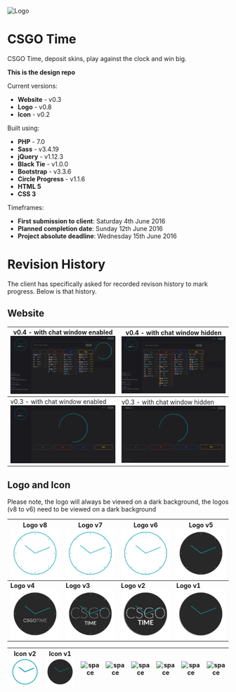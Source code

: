 ![Logo](http://imgur.com/WcBmesa.png)

# CSGO Time
CSGO Time, deposit skins, play against the clock and win big.

**This is the design repo**

Current versions:
- **Website** - v0.3
- **Logo** - v0.8
- **Icon** - v0.2

Built using:
- **PHP** - 7.0
- **Sass** - v3.4.19
- **jQuery** - v1.12.3
- **Black Tie** - v1.0.0
- **Bootstrap** - v3.3.6
- **Circle Progress** - v1.1.6
- **HTML 5**
- **CSS 3**

Timeframes:
- **First submission to client**: Saturday 4th June 2016
- **Planned completion date**: Sunday 12th June 2016
- **Project absolute deadline**: Wednesday 15th June 2016




Revision History
====
The client has specifically asked for recorded revison history to mark progress. Below is that history.

Website
---


|v0.4 - with chat window enabled ![Logo](assets/img/chat2.png)|v0.4 - with chat window hidden ![Logo](assets/img/nochat2.png)|
|---|---|
|v0.3 - with chat window enabled ![Logo](assets/img/chat.png)|v0.3 - with chat window hidden ![Logo](assets/img/nochat.png)|

Logo and Icon
---
Please note, the logo will always be viewed on a dark background, the logos (v8 to v6) need to be viewed on a dark background

|Logo v8 ![Logo](assets/img/logo8.png)|Logo v7 ![Logo](assets/img/logo7.png)|Logo v6 ![Logo](assets/img/logo6.png)|Logo v5 ![Logo](assets/img/logo5.png)|
|---|---|---|---|
|**Logo v4** ![Logo](assets/img/logo4.png)|**Logo v3** ![Logo](assets/img/logo3.png)|**Logo v2** ![Logo](assets/img/logo2.png)|**Logo v1** ![Logo](assets/img/logo1.png)|


|Icon v2 ![Icon](assets/img/icon.png)|Icon v1 ![Icon](assets/img/logo5.png)|![space](http://imgur.com/m52mSr5.png)|![space](http://imgur.com/m52mSr5.png)|![space](http://imgur.com/m52mSr5.png)|![space](http://imgur.com/m52mSr5.png)|![space](http://imgur.com/m52mSr5.png)|![space](http://imgur.com/m52mSr5.png)|
|---|---|---|---|---|---|---|---|

